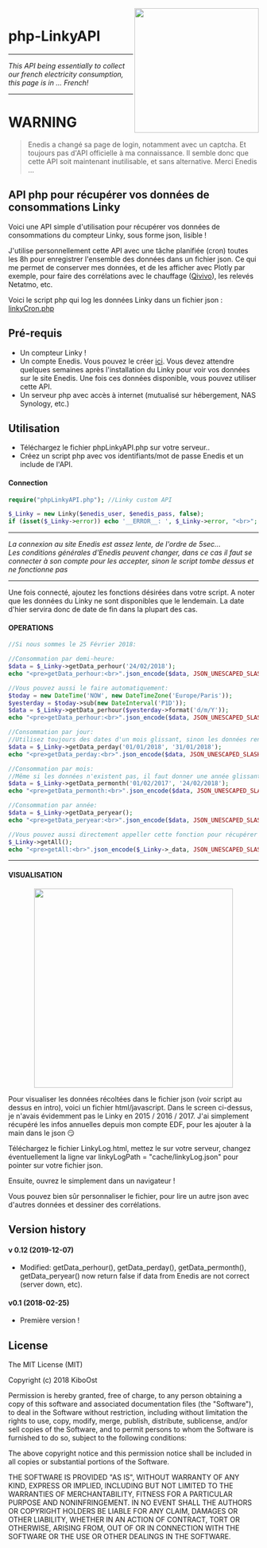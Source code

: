 

<img align="right" src="/assets/linky.png" width="250">

# php-LinkyAPI

---

*This API being essentially to collect our french electricity consumption, this page is in ... French!*

---

# WARNING

> Enedis a changé sa page de login, notamment avec un captcha. Et toujours pas d'API officielle à ma connaissance.
Il semble donc que cette API soit maintenant inutilisable, et sans alternative. Merci Enedis ...

## API php pour récupérer vos données de consommations Linky

Voici une API simple d'utilisation pour récupérer vos données de consommations du compteur Linky, sous forme json, lisible !

J'utilise personnellement cette API avec une tâche planifiée (cron) toutes les 8h pour enregistrer l'ensemble des données dans un fichier json. Ce qui me permet de conserver mes données, et de les afficher avec Plotly par exemple, pour faire des corrélations avec le chauffage ([Qivivo](https://github.com/KiboOst/php-simpleQivivoAPI/tree/master/DailyOverview)), les relevés Netatmo, etc.

Voici le script php qui log les données Linky dans un fichier json : [linkyCron.php](linkyCron.php)

## Pré-requis
- Un compteur Linky !
- Un compte Enedis. Vous pouvez le créer [ici](https://espace-client-particuliers.enedis.fr/web/espace-particuliers/accueil). Vous devez attendre quelques semaines après l'installation du Linky pour voir vos données sur le site Enedis. Une fois ces données disponible, vous pouvez utiliser cette API.
- Un serveur php avec accès à internet (mutualisé sur hébergement, NAS Synology, etc.)

## Utilisation
- Téléchargez le fichier phpLinkyAPI.php sur votre serveur..
- Créez un script php avec vos identifiants/mot de passe Enedis et un include de l'API.

#### Connection

```php
require("phpLinkyAPI.php"); //Linky custom API

$_Linky = new Linky($enedis_user, $enedis_pass, false);
if (isset($_Linky->error)) echo '__ERROR__: ', $_Linky->error, "<br>";
```
---

*La connexion au site Enedis est assez lente, de l'ordre de 5sec...<br />
Les conditions générales d'Enedis peuvent changer, dans ce cas il faut se connecter à son compte pour les accepter, sinon le script tombe dessus et ne fonctionne pas*

---
Une fois connecté, ajoutez les fonctions désirées dans votre script.
A noter que les données du Linky ne sont disponibles que le lendemain. La date d'hier servira donc de date de fin dans la plupart des cas.

#### OPERATIONS<br />

```php
//Si nous sommes le 25 Février 2018:

//Consommation par demi-heure:
$data = $_Linky->getData_perhour('24/02/2018');
echo "<pre>getData_perhour:<br>".json_encode($data, JSON_UNESCAPED_SLASHES | JSON_PRETTY_PRINT)."</pre><br>";

//Vous pouvez aussi le faire automatiquement:
$today = new DateTime('NOW', new DateTimeZone('Europe/Paris'));
$yesterday = $today->sub(new DateInterval('P1D'));
$data = $_Linky->getData_perhour($yesterday->format('d/m/Y'));
echo "<pre>getData_perhour:<br>".json_encode($data, JSON_UNESCAPED_SLASHES | JSON_PRETTY_PRINT)."</pre><br>";

//Consommation par jour:
//Utilisez toujours des dates d'un mois glissant, sinon les données renvoyées peuvent être décalées, surtout pour le mois courant.
$data = $_Linky->getData_perday('01/01/2018', '31/01/2018');
echo "<pre>getData_perday:<br>".json_encode($data, JSON_UNESCAPED_SLASHES | JSON_PRETTY_PRINT)."</pre><br>";

//Consommation par mois:
//Même si les données n'existent pas, il faut donner une année glissante:
$data = $_Linky->getData_permonth('01/02/2017', '24/02/2018');
echo "<pre>getData_permonth:<br>".json_encode($data, JSON_UNESCAPED_SLASHES | JSON_PRETTY_PRINT)."</pre><br>";

//Consommation par année:
$data = $_Linky->getData_peryear();
echo "<pre>getData_peryear:<br>".json_encode($data, JSON_UNESCAPED_SLASHES | JSON_PRETTY_PRINT)."</pre><br>";

//Vous pouvez aussi directement appeller cette fonction pour récupérer l'ensemble des données jusqu'à hier:
$_Linky->getAll();
echo "<pre>getAll:<br>".json_encode($_Linky->_data, JSON_UNESCAPED_SLASHES | JSON_PRETTY_PRINT)."</pre><br>";
```
---

#### VISUALISATION<br />

<p align="center">
  <img src="/assets/linkyVisualJson.jpg" width="400">
</p>

Pour visualiser les données récoltées dans le fichier json (voir script au dessus en intro), voici un fichier html/javascript.
Dans le screen ci-dessus, je n'avais évidemment pas le Linky en 2015 / 2016 / 2017. J'ai simplement récupéré les infos annuelles depuis mon compte EDF, pour les ajouter à la main dans le json :smirk:

Téléchargez le fichier LinkyLog.html, mettez le sur votre serveur, changez éventuellement la ligne var linkyLogPath = "cache/linkyLog.json" pour pointer sur votre fichier json.

Ensuite, ouvrez le simplement dans un navigateur !

Vous pouvez bien sûr personnaliser le fichier, pour lire un autre json avec d'autres données et dessiner des corrélations.

## Version history

#### v 0.12 (2019-12-07)
- Modified: getData_perhour(), getData_perday(), getData_permonth(), getData_peryear() now return false if data from Enedis are not correct (server down, etc).

#### v0.1 (2018-02-25)
- Première version !

## License

The MIT License (MIT)

Copyright (c) 2018 KiboOst

Permission is hereby granted, free of charge, to any person obtaining a copy
of this software and associated documentation files (the "Software"), to deal
in the Software without restriction, including without limitation the rights
to use, copy, modify, merge, publish, distribute, sublicense, and/or sell
copies of the Software, and to permit persons to whom the Software is
furnished to do so, subject to the following conditions:

The above copyright notice and this permission notice shall be included in all
copies or substantial portions of the Software.

THE SOFTWARE IS PROVIDED "AS IS", WITHOUT WARRANTY OF ANY KIND, EXPRESS OR
IMPLIED, INCLUDING BUT NOT LIMITED TO THE WARRANTIES OF MERCHANTABILITY,
FITNESS FOR A PARTICULAR PURPOSE AND NONINFRINGEMENT. IN NO EVENT SHALL THE
AUTHORS OR COPYRIGHT HOLDERS BE LIABLE FOR ANY CLAIM, DAMAGES OR OTHER
LIABILITY, WHETHER IN AN ACTION OF CONTRACT, TORT OR OTHERWISE, ARISING FROM,
OUT OF OR IN CONNECTION WITH THE SOFTWARE OR THE USE OR OTHER DEALINGS IN THE
SOFTWARE.
